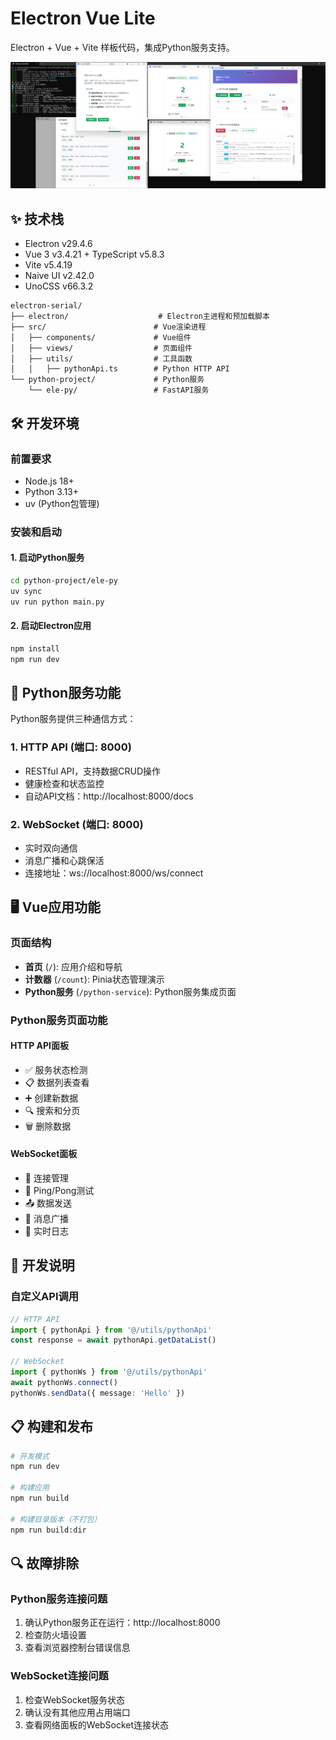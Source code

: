 # Electron Vue Lite

Electron + Vue + Vite 样板代码，集成Python服务支持。

![预览](./images/home.png)

## ✨ 技术栈

- Electron v29.4.6
- Vue 3 v3.4.21 + TypeScript v5.8.3
- Vite v5.4.19
- Naive UI v2.42.0
- UnoCSS v66.3.2

```
electron-serial/
├── electron/                    # Electron主进程和预加载脚本
├── src/                        # Vue渲染进程
│   ├── components/             # Vue组件
│   ├── views/                  # 页面组件
│   ├── utils/                  # 工具函数
│   │   ├── pythonApi.ts        # Python HTTP API
└── python-project/             # Python服务
    └── ele-py/                 # FastAPI服务
```

## 🛠 开发环境

### 前置要求
- Node.js 18+
- Python 3.13+
- uv (Python包管理)


### 安装和启动

#### 1. 启动Python服务
```bash
cd python-project/ele-py
uv sync
uv run python main.py
```

#### 2. 启动Electron应用
```bash
npm install
npm run dev
```

## 🐍 Python服务功能

Python服务提供三种通信方式：

### 1. HTTP API (端口: 8000)
- RESTful API，支持数据CRUD操作
- 健康检查和状态监控
- 自动API文档：http://localhost:8000/docs

### 2. WebSocket (端口: 8000)
- 实时双向通信
- 消息广播和心跳保活
- 连接地址：ws://localhost:8000/ws/connect


## 🖥 Vue应用功能

### 页面结构
- **首页** (`/`): 应用介绍和导航
- **计数器** (`/count`): Pinia状态管理演示
- **Python服务** (`/python-service`): Python服务集成页面

### Python服务页面功能

#### HTTP API面板
- ✅ 服务状态检测
- 📋 数据列表查看
- ➕ 创建新数据
- 🔍 搜索和分页
- 🗑️ 删除数据

#### WebSocket面板
- 🔗 连接管理
- 📡 Ping/Pong测试
- 📤 数据发送
- 📢 消息广播
- 📝 实时日志


## 🔧 开发说明


### 自定义API调用

```typescript
// HTTP API
import { pythonApi } from '@/utils/pythonApi'
const response = await pythonApi.getDataList()

// WebSocket
import { pythonWs } from '@/utils/pythonApi'
await pythonWs.connect()
pythonWs.sendData({ message: 'Hello' })

```

## 📋 构建和发布

```bash
# 开发模式
npm run dev

# 构建应用
npm run build

# 构建目录版本（不打包）
npm run build:dir
```

## 🔍 故障排除

### Python服务连接问题
1. 确认Python服务正在运行：http://localhost:8000
2. 检查防火墙设置
3. 查看浏览器控制台错误信息


### WebSocket连接问题
1. 检查WebSocket服务状态
2. 确认没有其他应用占用端口
3. 查看网络面板的WebSocket连接状态
